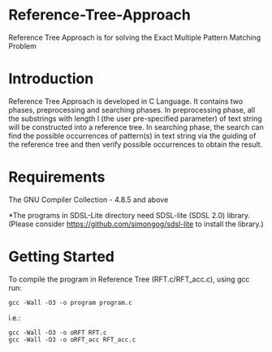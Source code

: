 # Reference-Tree-Approach
Reference Tree Approach is for solving the Exact Multiple Pattern Matching Problem

# Introduction
Reference Tree Approach is developed in C Language. It contains two phases, preprocessing and searching phases. In preprocessing phase, all the substrings with length l (the user pre-specified parameter) of text string will be constructed into a reference tree. In searching phase, the search can find the possible occurrences of pattern(s) in text string via the guiding of the reference tree and then verify possible occurrences to obtain the result.

# Requirements
The GNU Compiler Collection - 4.8.5 and above

*The programs in SDSL-Lite directory need SDSL-lite (SDSL 2.0) library.
(Please consider https://github.com/simongog/sdsl-lite to install the library.)

# Getting Started
To compile the program in Reference Tree (RFT.c/RFT_acc.c), using gcc run:
```
gcc -Wall -O3 -o program program.c
```
i.e.:
```
gcc -Wall -O3 -o oRFT RFT.c
gcc -Wall -O3 -o oRFT_acc RFT_acc.c
```
